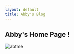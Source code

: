 ```yaml
---
layout: default
title: Abby's Blog
---
```

## Abby's Home Page !

![abtme]({{site.baseurl}}/home/abbymanalo/vscode/abbym/images/AboutMeImageforGithub(1).jpg)